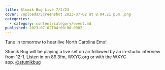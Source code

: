```yaml
---
title: Stumik Bug Live 7/2/23
cover: /uploads/Screenshot 2023-07-02 at 8.04.21 p.m..png
categories:
  - category: content/category/event.md
published: 2023-07-02T04:00:00.000Z
---
```


Tune in tomorrow to hear live North Carolina Emo!

Stumik Bug will be playing a live set on air followed by an in-studio interview from 12-1. Listen in on 89.3fm, WXYC.org or with the WXYC app. [@stumikbug](https://www.instagram.com/stumikbug/)
